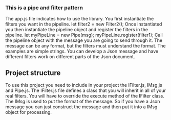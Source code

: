 ### This is a pipe and filter pattern
The app.js file indicates how to use the library.  You first instantiate the filters you want in the pipeline. 
let filter2 = new Filter2();
 Once instantiated you then instantiate the pipeline object and register the filters in the pipeline.
let myPipeLine = new Pipe(msg);
  	 myPipeLine.register(filter1);
Call the pipeline object with the message you are going to send through it.  The message can be any format, but the filters must understand the format.  The examples are simple strings.  You can develop a Json message and have different filters work on different parts of the Json document.

## Project structure
To use this project you need to include in your project the IFilter.js, IMsg.js and Pipe.js.
The IFilter.js file defines a class that you will inherit in all of your real filters.  You will have to override the execute method of the IFilter class.
The IMsg is used to put the format of the message.  So if you have a Json message you can just construct the message and then put it into a IMsg object for processing.  

